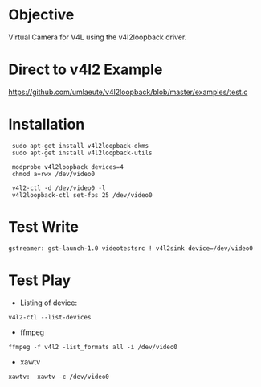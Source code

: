 
# Objective

Virtual Camera for V4L using the v4l2loopback driver.

# Direct to v4l2 Example

https://github.com/umlaeute/v4l2loopback/blob/master/examples/test.c

# Installation

``` 
 sudo apt-get install v4l2loopback-dkms
 sudo apt-get install v4l2loopback-utils

 modprobe v4l2loopback devices=4
 chmod a+rwx /dev/video0

 v4l2-ctl -d /dev/video0 -l
 v4l2loopback-ctl set-fps 25 /dev/video0
```

# Test Write

``` 
gstreamer: gst-launch-1.0 videotestsrc ! v4l2sink device=/dev/video0
```
# Test Play

* Listing of device: 
```
v4l2-ctl --list-devices
```
* ffmpeg
```
ffmpeg -f v4l2 -list_formats all -i /dev/video0
```
* xawtv
```
xawtv:  xawtv -c /dev/video0
```
